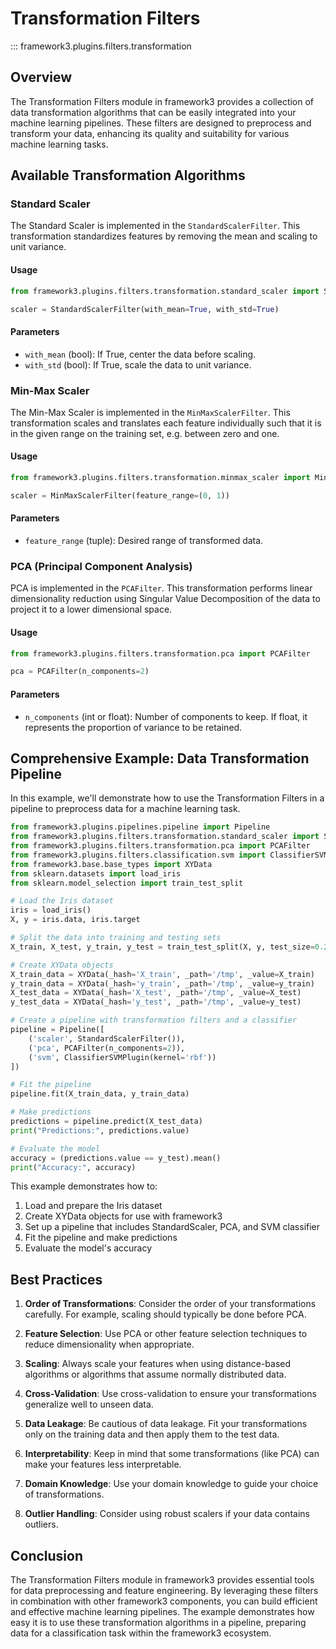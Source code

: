 # Transformation Filters

::: framework3.plugins.filters.transformation

## Overview

The Transformation Filters module in framework3 provides a collection of data transformation algorithms that can be easily integrated into your machine learning pipelines. These filters are designed to preprocess and transform your data, enhancing its quality and suitability for various machine learning tasks.

## Available Transformation Algorithms

### Standard Scaler

The Standard Scaler is implemented in the `StandardScalerFilter`. This transformation standardizes features by removing the mean and scaling to unit variance.

#### Usage

```python
from framework3.plugins.filters.transformation.standard_scaler import StandardScalerFilter

scaler = StandardScalerFilter(with_mean=True, with_std=True)
```

#### Parameters

- `with_mean` (bool): If True, center the data before scaling.
- `with_std` (bool): If True, scale the data to unit variance.

### Min-Max Scaler

The Min-Max Scaler is implemented in the `MinMaxScalerFilter`. This transformation scales and translates each feature individually such that it is in the given range on the training set, e.g. between zero and one.

#### Usage

```python
from framework3.plugins.filters.transformation.minmax_scaler import MinMaxScalerFilter

scaler = MinMaxScalerFilter(feature_range=(0, 1))
```

#### Parameters

- `feature_range` (tuple): Desired range of transformed data.

### PCA (Principal Component Analysis)

PCA is implemented in the `PCAFilter`. This transformation performs linear dimensionality reduction using Singular Value Decomposition of the data to project it to a lower dimensional space.

#### Usage

```python
from framework3.plugins.filters.transformation.pca import PCAFilter

pca = PCAFilter(n_components=2)
```

#### Parameters

- `n_components` (int or float): Number of components to keep. If float, it represents the proportion of variance to be retained.

## Comprehensive Example: Data Transformation Pipeline

In this example, we'll demonstrate how to use the Transformation Filters in a pipeline to preprocess data for a machine learning task.

```python
from framework3.plugins.pipelines.pipeline import Pipeline
from framework3.plugins.filters.transformation.standard_scaler import StandardScalerFilter
from framework3.plugins.filters.transformation.pca import PCAFilter
from framework3.plugins.filters.classification.svm import ClassifierSVMPlugin
from framework3.base.base_types import XYData
from sklearn.datasets import load_iris
from sklearn.model_selection import train_test_split

# Load the Iris dataset
iris = load_iris()
X, y = iris.data, iris.target

# Split the data into training and testing sets
X_train, X_test, y_train, y_test = train_test_split(X, y, test_size=0.2, random_state=42)

# Create XYData objects
X_train_data = XYData(_hash='X_train', _path='/tmp', _value=X_train)
y_train_data = XYData(_hash='y_train', _path='/tmp', _value=y_train)
X_test_data = XYData(_hash='X_test', _path='/tmp', _value=X_test)
y_test_data = XYData(_hash='y_test', _path='/tmp', _value=y_test)

# Create a pipeline with transformation filters and a classifier
pipeline = Pipeline([
    ('scaler', StandardScalerFilter()),
    ('pca', PCAFilter(n_components=2)),
    ('svm', ClassifierSVMPlugin(kernel='rbf'))
])

# Fit the pipeline
pipeline.fit(X_train_data, y_train_data)

# Make predictions
predictions = pipeline.predict(X_test_data)
print("Predictions:", predictions.value)

# Evaluate the model
accuracy = (predictions.value == y_test).mean()
print("Accuracy:", accuracy)
```

This example demonstrates how to:

1. Load and prepare the Iris dataset
2. Create XYData objects for use with framework3
3. Set up a pipeline that includes StandardScaler, PCA, and SVM classifier
4. Fit the pipeline and make predictions
5. Evaluate the model's accuracy

## Best Practices

1. **Order of Transformations**: Consider the order of your transformations carefully. For example, scaling should typically be done before PCA.

2. **Feature Selection**: Use PCA or other feature selection techniques to reduce dimensionality when appropriate.

3. **Scaling**: Always scale your features when using distance-based algorithms or algorithms that assume normally distributed data.

4. **Cross-Validation**: Use cross-validation to ensure your transformations generalize well to unseen data.

5. **Data Leakage**: Be cautious of data leakage. Fit your transformations only on the training data and then apply them to the test data.

6. **Interpretability**: Keep in mind that some transformations (like PCA) can make your features less interpretable.

7. **Domain Knowledge**: Use your domain knowledge to guide your choice of transformations.

8. **Outlier Handling**: Consider using robust scalers if your data contains outliers.

## Conclusion

The Transformation Filters module in framework3 provides essential tools for data preprocessing and feature engineering. By leveraging these filters in combination with other framework3 components, you can build efficient and effective machine learning pipelines. The example demonstrates how easy it is to use these transformation algorithms in a pipeline, preparing data for a classification task within the framework3 ecosystem.
